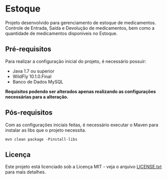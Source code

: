 # Estoque

Projeto desenvolvido para gerenciamento de estoque de medicamentos. Controle de Entrada, Saída e Devolução de medicamentos, bem como a quantidade de medicamentos disponíveis no Estoque.

## Pré-requisitos

Para realizar a configuração inicial do projeto, é necessário possuir:

* Java 1.7 ou superior
* WildFly 10.1.0.Final
* Banco de Dados MySQL

**Requisitos podendo ser alterados apenas realizando as configurações necessárias para a alteração.**

## Pós-requisitos

Com as configurações iniciais feitas, é necessário executar o Maven para instalar as libs que o projeto necessita.

```
mvn clean package -Pinstall-libs
```

## Licença

Este projeto está licenciado sob a Licença MIT - veja o arquivo [LICENSE.txt](https://github.com/leosdti/estoque/blob/master/LICENSE.txt) para mais detalhes.
